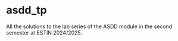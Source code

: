 # asdd_tp
All the solutions to the lab series of the ASDD module in the second semester at ESTIN 2024/2025.
